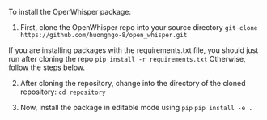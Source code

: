 To install the OpenWhisper package: 

1. First, clone the OpenWhisper repo into your source directory
`git clone https://github.com/huongngo-8/open_whisper.git`

If you are installing packages with the requirements.txt file, you should just run after cloning the repo 
`pip install -r requirements.txt`
Otherwise, follow the steps below. 

2. After cloning the repository, change into the directory of the cloned repository:
`cd repository`

3. Now, install the package in editable mode using `pip`
`pip install -e .`
